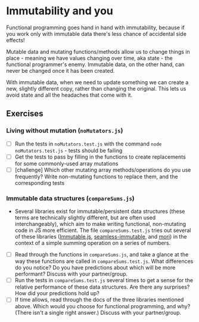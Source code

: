 # Immutability and you

Functional programming goes hand in hand with immutability, because if you work only with immutable data there's less chance of accidental side effects!

Mutable data and mutating functions/methods allow us to change things in place - meaning we have values changing over time, aka state - the functional programmer's enemy. Immutable data, on the other hand, can never be changed once it has been created.

With immutable data, when we need to update something we can create a new, slightly different copy, rather than changing the original. This lets us avoid state and all the headaches that come with it.


## Exercises


### Living without mutation (`noMutators.js`)
  - [ ] Run the tests in `noMutators.test.js` with the command `node noMutators.test.js` - tests should be failing
  - [ ] Get the tests to pass by filling in the functions to create replacements for some commonly-used array mutations
  - [ ] [challenge] Which other mutating array methods/operations do you use frequently? Write non-mutating functions to replace them, and the corresponding tests

### Immutable data structures (`compareSums.js`)
  - Several libraries exist for immutable/persistent data structures (these terms are technically slightly different, but are often used interchangeably), which aim to make writing functional, non-mutating code in JS more efficient. The file `compareSums.test.js` tries out several of these libraries ([Immutable.js](https://facebook.github.io/immutable-js), [seamless-immutable](https://github.com/rtfeldman/seamless-immutable), and [mori](http://swannodette.github.io/mori/)) in the context of a simple summing operation on a series of numbers.
  - [ ] Read through the functions in `compareSums.js`, and take a glance at the way these functions are called in `compareSums.test.js`. What differences do you notice? Do you have predictions about which will be more performant? Discuss with your partner/group.
  - [ ] Run the tests in `compareSums.test.js` several times to get a sense for the relative performance of these data structures. Are there any surprises? How did your predictions hold up?
  - [ ] If time allows, read through the docs of the three libraries mentioned above. Which would you choose for functional programming, and why? (There isn't a single right answer.) Discuss with your partner/group.
